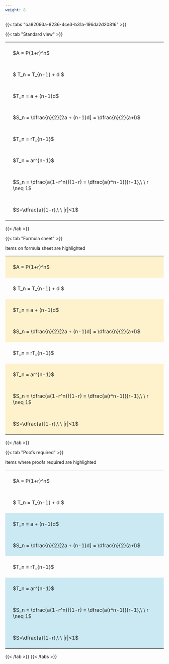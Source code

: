 ```yaml
---
weight: 8
---
```


{{< tabs "ba82093a-8236-4ce3-b31a-196da2d20816" >}}

{{< tab "Standard view" >}}

<style type="text/css">
#T_e5a86 th.col_heading {
  text-align: left;
  font-size: 1em;
}
#T_e5a86 td {
  text-align: left;
  font-size: 1em;
  padding: 1.5em;
}
</style>
<table id="T_e5a86">
  <thead>
  </thead>
  <tbody>
    <tr>
      <td id="T_e5a86_row0_col0" class="data row0 col0" >$A = P(1+r)^n$</td>
    </tr>
    <tr>
      <td id="T_e5a86_row1_col0" class="data row1 col0" >$ T_n = T_{n-1} + d $</td>
    </tr>
    <tr>
      <td id="T_e5a86_row2_col0" class="data row2 col0" >$T_n = a + (n-1)d$</td>
    </tr>
    <tr>
      <td id="T_e5a86_row3_col0" class="data row3 col0" >$S_n = \dfrac{n}{2}[2a + (n-1)d] = \dfrac{n}{2}(a+l)$</td>
    </tr>
    <tr>
      <td id="T_e5a86_row4_col0" class="data row4 col0" >$T_n = rT_{n-1}$</td>
    </tr>
    <tr>
      <td id="T_e5a86_row5_col0" class="data row5 col0" >$T_n = ar^{n-1}$</td>
    </tr>
    <tr>
      <td id="T_e5a86_row6_col0" class="data row6 col0" >$S_n = \dfrac{a(1-r^n)}{1-r} = \dfrac{a(r^n-1)}{r-1},\ \  r \neq 1$</td>
    </tr>
    <tr>
      <td id="T_e5a86_row7_col0" class="data row7 col0" >$S=\dfrac{a}{1-r},\ \ |r|<1$</td>
    </tr>
  </tbody>
</table>
{{< /tab >}}

{{< tab "Formula sheet" >}}

Items on formula sheet are highlighted 
<br>
<style type="text/css">
#T_7ae82 th.col_heading {
  text-align: left;
  font-size: 1em;
}
#T_7ae82 td {
  text-align: left;
  font-size: 1em;
  padding: 1.5em;
}
#T_7ae82_row0_col0, #T_7ae82_row2_col0, #T_7ae82_row3_col0, #T_7ae82_row5_col0, #T_7ae82_row6_col0, #T_7ae82_row7_col0 {
  background-color: rgba(255,194,10, 0.2);
}
#T_7ae82_row1_col0, #T_7ae82_row4_col0 {
  background-color: rgba(0,0,0,0);
}
</style>
<table id="T_7ae82">
  <thead>
  </thead>
  <tbody>
    <tr>
      <td id="T_7ae82_row0_col0" class="data row0 col0" >$A = P(1+r)^n$</td>
    </tr>
    <tr>
      <td id="T_7ae82_row1_col0" class="data row1 col0" >$ T_n = T_{n-1} + d $</td>
    </tr>
    <tr>
      <td id="T_7ae82_row2_col0" class="data row2 col0" >$T_n = a + (n-1)d$</td>
    </tr>
    <tr>
      <td id="T_7ae82_row3_col0" class="data row3 col0" >$S_n = \dfrac{n}{2}[2a + (n-1)d] = \dfrac{n}{2}(a+l)$</td>
    </tr>
    <tr>
      <td id="T_7ae82_row4_col0" class="data row4 col0" >$T_n = rT_{n-1}$</td>
    </tr>
    <tr>
      <td id="T_7ae82_row5_col0" class="data row5 col0" >$T_n = ar^{n-1}$</td>
    </tr>
    <tr>
      <td id="T_7ae82_row6_col0" class="data row6 col0" >$S_n = \dfrac{a(1-r^n)}{1-r} = \dfrac{a(r^n-1)}{r-1},\ \  r \neq 1$</td>
    </tr>
    <tr>
      <td id="T_7ae82_row7_col0" class="data row7 col0" >$S=\dfrac{a}{1-r},\ \ |r|<1$</td>
    </tr>
  </tbody>
</table>
{{< /tab >}}

{{< tab "Poofs required" >}}

Items where proofs required are highlighted 
<br>
<style type="text/css">
#T_9bed9 th.col_heading {
  text-align: left;
  font-size: 1em;
}
#T_9bed9 td {
  text-align: left;
  font-size: 1em;
  padding: 1.5em;
}
#T_9bed9_row0_col0, #T_9bed9_row1_col0, #T_9bed9_row4_col0 {
  background-color: rgba(0,0,0,0);
}
#T_9bed9_row2_col0, #T_9bed9_row3_col0, #T_9bed9_row5_col0, #T_9bed9_row6_col0, #T_9bed9_row7_col0 {
  background-color: rgba(0,150,200, 0.2);
}
</style>
<table id="T_9bed9">
  <thead>
  </thead>
  <tbody>
    <tr>
      <td id="T_9bed9_row0_col0" class="data row0 col0" >$A = P(1+r)^n$</td>
    </tr>
    <tr>
      <td id="T_9bed9_row1_col0" class="data row1 col0" >$ T_n = T_{n-1} + d $</td>
    </tr>
    <tr>
      <td id="T_9bed9_row2_col0" class="data row2 col0" >$T_n = a + (n-1)d$</td>
    </tr>
    <tr>
      <td id="T_9bed9_row3_col0" class="data row3 col0" >$S_n = \dfrac{n}{2}[2a + (n-1)d] = \dfrac{n}{2}(a+l)$</td>
    </tr>
    <tr>
      <td id="T_9bed9_row4_col0" class="data row4 col0" >$T_n = rT_{n-1}$</td>
    </tr>
    <tr>
      <td id="T_9bed9_row5_col0" class="data row5 col0" >$T_n = ar^{n-1}$</td>
    </tr>
    <tr>
      <td id="T_9bed9_row6_col0" class="data row6 col0" >$S_n = \dfrac{a(1-r^n)}{1-r} = \dfrac{a(r^n-1)}{r-1},\ \  r \neq 1$</td>
    </tr>
    <tr>
      <td id="T_9bed9_row7_col0" class="data row7 col0" >$S=\dfrac{a}{1-r},\ \ |r|<1$</td>
    </tr>
  </tbody>
</table>
{{< /tab >}}
{{< /tabs >}}